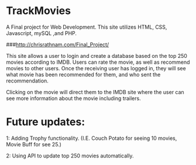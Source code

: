 # TrackMovies 

A Final project for Web Development.
This site utilizes HTML, CSS, Javascript, mySQL ,and PHP.

###http://chrisrathnam.com/Final_Project/

This site allows a user to login and create a database based on the top 250 movies according to IMDB. 
Users can rate the movie, as well as recommend movies to other users. Once the receiving user has logged in, they will see what movie has been 
recommended for them, and who sent the recommendation. 

Clicking on the movie will direct them to the IMDB site where the user can see more information about the movie including trailers.

# Future updates:

1: Adding Trophy functionality. (I.E. Couch Potato for seeing 10 movies, Movie Buff for see 25.)

2: Using API to update top 250 movies automatically.   
  
  

